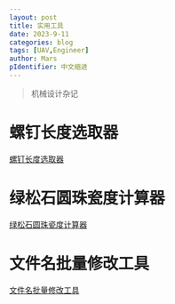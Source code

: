 ```yaml
---
layout: post
title: 实用工具
date: 2023-9-11
categories: blog
tags: [UAV,Engineer]
author: Mars
pIdentifier: 中文缩进
---
```


> 机械设计杂记
 
# 螺钉长度选取器

[螺钉长度选取器](/assets/sites/screwLengthChoose/main.html)

# 绿松石圆珠瓷度计算器

[绿松石圆珠瓷度计算器](/assets/sites/turquoise.html)

# 文件名批量修改工具

[文件名批量修改工具](/assets/Tools/批量修改文件名工具.rar)

